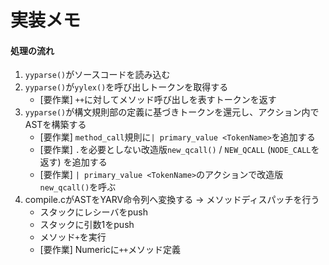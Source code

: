 # 実装メモ
#### 処理の流れ
1. `yyparse()`がソースコードを読み込む
2. `yyparse()`が`yylex()`を呼び出しトークンを取得する
    - [要作業] `++`に対してメソッド呼び出しを表すトークンを返す
3. `yyparse()`が構文規則部の定義に基づきトークンを還元し、アクション内でASTを構築する
    - [要作業] `method_call`規則に`| primary_value <TokenName>`を追加する
    - [要作業] `.`を必要としない改造版`new_qcall()` / `NEW_QCALL` (`NODE_CALL`を返す) を追加する
    - [要作業] `| primary_value <TokenName>`のアクションで改造版`new_qcall()`を呼ぶ
4. compile.cがASTをYARV命令列へ変換する -> メソッドディスパッチを行う
    - スタックにレシーバをpush
    - スタックに引数1をpush
    - メソッド`+`を実行
    - [要作業] Numericに`++`メソッド定義

